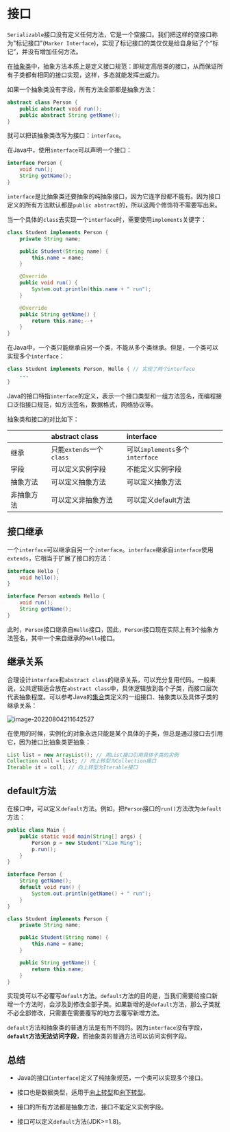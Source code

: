 # 接口

`Serializable`接口没有定义任何方法，它是一个空接口。我们把这样的空接口称为"标记接口"(`Marker Interface`)，实现了标记接口的类仅仅是给自身贴了个“标记”，并没有增加任何方法。

在[抽象类](abstract.md)中，抽象方法本质上是定义接口规范：即规定高层类的接口，从而保证所有子类都有相同的接口实现，这样，多态就能发挥出威力。

如果一个抽象类没有字段，所有方法全部都是抽象方法：

```java
abstract class Person {
    public abstract void run();
    public abstract String getName();
}
```

就可以把该抽象类改写为接口：`interface`。

在Java中，使用`interface`可以声明一个接口：

```java
interface Person {
    void run();
    String getName();
}
```

`interface`是比抽象类还要抽象的纯抽象接口，因为它连字段都不能有。因为接口定义的所有方法默认都是`public abstract`的，所以这两个修饰符不需要写出来。

当一个具体的`class`去实现一个`interface`时，需要使用`implements`关键字：

```java
class Student implements Person {
    private String name;

    public Student(String name) {
        this.name = name;
    }

    @Override
    public void run() {
        System.out.println(this.name + " run");
    }

    @Override
    public String getName() {
        return this.name;--+
    }
}
```

在Java中，一个类只能继承自另一个类，不能从多个类继承。但是，一个类可以实现多个`interface`：

```java
class Student implements Person, Hello { // 实现了两个interface
    ...
}
```

Java的接口特指`interface`的定义，表示一个接口类型和一组方法签名，而编程接口泛指接口规范，如方法签名，数据格式，网络协议等。

抽象类和接口的对比如下：

|            | abstract class           | interface                       |
| :--------- | :----------------------- | :------------------------------ |
| 继承       | 只能`extends`一个`class` | 可以`implements`多个`interface` |
| 字段       | 可以定义实例字段         | 不能定义实例字段                |
| 抽象方法   | 可以定义抽象方法         | 可以定义抽象方法                |
| 非抽象方法 | 可以定义非抽象方法       | 可以定义default方法             |

## 接口继承

一个`interface`可以继承自另一个`interface`。`interface`继承自`interface`使用`extends`，它相当于扩展了接口的方法：

```java
interface Hello {
    void hello();
}

interface Person extends Hello {
    void run();
    String getName();
}
```

此时，`Person`接口继承自`Hello`接口，因此，`Person`接口现在实际上有3个抽象方法签名，其中一个来自继承的`Hello`接口。

## 继承关系

合理设计`interface`和`abstract class`的继承关系，可以充分复用代码。一般来说，公共逻辑适合放在`abstract class`中，具体逻辑放到各个子类，而接口层次代表抽象程度。可以参考Java的[集合]()类定义的一组接口、抽象类以及具体子类的继承关系：

![image-20220804211642527](https://cdn.jsdelivr.net/gh/letengzz/Two-C@main/img/Java/202208042116590.png)

在使用的时候，实例化的对象永远只能是某个具体的子类，但总是通过接口去引用它，因为接口比抽象类更抽象：

```java
List list = new ArrayList(); // 用List接口引用具体子类的实例
Collection coll = list; // 向上转型为Collection接口
Iterable it = coll; // 向上转型为Iterable接口
```

## default方法

在接口中，可以定义`default`方法。例如，把`Person`接口的`run()`方法改为`default`方法：

```java
public class Main {
    public static void main(String[] args) {
        Person p = new Student("Xiao Ming");
        p.run();
    }
}

interface Person {
    String getName();
    default void run() {
        System.out.println(getName() + " run");
    }
}

class Student implements Person {
    private String name;

    public Student(String name) {
        this.name = name;
    }

    public String getName() {
        return this.name;
    }
}
```

实现类可以不必覆写`default`方法。`default`方法的目的是，当我们需要给接口新增一个方法时，会涉及到修改全部子类。如果新增的是`default`方法，那么子类就不必全部修改，只需要在需要覆写的地方去覆写新增方法。

`default`方法和抽象类的普通方法是有所不同的。因为`interface`没有字段，**`default`方法无法访问字段**，而抽象类的普通方法可以访问实例字段。

## 总结

- Java的接口(`interface`)定义了纯抽象规范，一个类可以实现多个接口。


- 接口也是数据类型，适用于[向上转型](extends.md#向上转型)和[向下转型](extends.md#向下转型)。


- 接口的所有方法都是抽象方法，接口不能定义实例字段。


- 接口可以定义`default`方法(JDK>=1.8)。